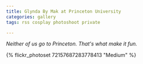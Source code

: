 ```yaml
---
title: Glynda By Mak at Princeton University
categories: gallery
tags: rss cosplay photoshoot private

---
```


*Neither of us go to Princeton. That's what make it fun.*

{% flickr_photoset 72157687283778413 "Medium" %}